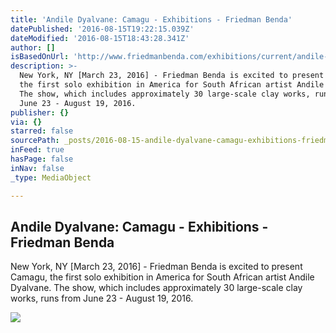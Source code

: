 ```yaml
---
title: 'Andile Dyalvane: Camagu - Exhibitions - Friedman Benda'
datePublished: '2016-08-15T19:22:15.039Z'
dateModified: '2016-08-15T18:43:28.341Z'
author: []
isBasedOnUrl: 'http://www.friedmanbenda.com/exhibitions/current/andile-dyalvane-camagu'
description: >-
  New York, NY [March 23, 2016] - Friedman Benda is excited to present Camagu,
  the first solo exhibition in America for South African artist Andile Dyalvane.
  The show, which includes approximately 30 large-scale clay works, runs from
  June 23 - August 19, 2016.
publisher: {}
via: {}
starred: false
sourcePath: _posts/2016-08-15-andile-dyalvane-camagu-exhibitions-friedman-benda.md
inFeed: true
hasPage: false
inNav: false
_type: MediaObject

---
```

<article style=""><h1>Andile Dyalvane: Camagu - Exhibitions - Friedman Benda</h1><p>New York, NY [March 23, 2016] - Friedman Benda is excited to present Camagu, the first solo exhibition in America for South African artist Andile Dyalvane. The show, which includes approximately 30 large-scale clay works, runs from June 23 - August 19, 2016.</p><img src="http://images.friedmanbenda.com/www_friedmanbenda_com/Camagu_install_070.jpg" /></article>